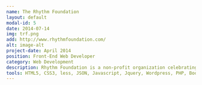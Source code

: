 ```yaml
---
name: The Rhythm Foundation
layout: default
modal-id: 5
date: 2014-07-14
img: trf.png
add: http://www.rhythmfoundation.com/
alt: image-alt
project-date: April 2014
position: Front-End Web Developer
category: Web Development
description: Rhythm Foundation is a non-profit organization celebrating its 26th season of presenting outstanding international artists in South Florida. We are the foremost presenter of “world music” in South Florida – presenting more than 500 concerts, events and festivals by established and innovative artists from around the world. Special focus is given to those cultures connecting to South Florida audiences – music from Brazil, Latin America, the Caribbean, Africa, Asia, and Europe
tools: HTML5, CSS3, less, JSON, Javascript, Jquery, Wordpress, PHP, Bootstrap
---
```

